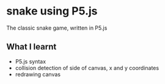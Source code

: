 # snake using P5.js
The classic snake game, written in P5.js

## What I learnt  
* P5.js syntax  
* collision detection of side of canvas, x and y coordinates  
* redrawing canvas  
